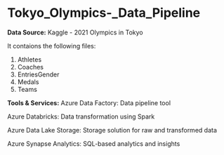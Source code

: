 # Tokyo_Olympics-_Data_Pipeline

**Data Source:**
Kaggle - 2021 Olympics in Tokyo

It contaions the following files:
1) Athletes
2) Coaches
3) EntriesGender
4) Medals
5) Teams


**Tools & Services:**
Azure Data Factory: Data pipeline tool

Azure Databricks: Data transformation using Spark

Azure Data Lake Storage: Storage solution for raw and transformed data

Azure Synapse Analytics: SQL-based analytics and insights
